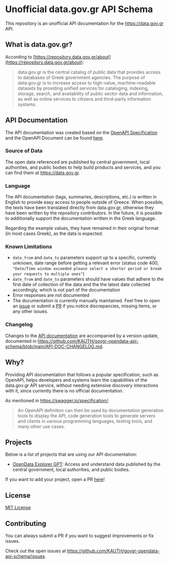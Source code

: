 # Unofficial data.gov.gr API Schema
This repository is an unofficial API documentation for the https://data.gov.gr API.

## What is data.gov.gr?
According to [https://repository.data.gov.gr/about](https://repository.data.gov.gr/about):

> data.gov.gr is the central catalog of public data that provides access to databases of Greek government agencies. The purpose of data.gov.gr is to increase access to high-value, machine-readable datasets by providing unified services for cataloging, indexing, storage, search, and availability of public sector data and information, as well as online services to citizens and third-party information systems.

## API Documentation
The API documentation was created based on the [OpenAPI Specification](https://swagger.io/specification/) and the OpenAPI Document can be found [here](https://github.com/KAUTH/govgr-opendata-api-schema/blob/main/docs/openapi-data-gov-gr.yaml).

### Source of Data
The open data referenced are published by central government, local authorities, and public bodies to help build products and services, and you can find them at https://data.gov.gr.

### Language
The API documentation (tags, summaries, descriptions, etc.) is written in English to provide easy access to people outside of Greece. When possible, the texts have been translated directly from data.gov.gr, otherwise they have been written by
the repository contributors. In the future, it is possible to additionally support the documentation written in the Greek language.

Regarding the example values, they have remained in their original format (in most cases Greek), as the data is expected.

### Known Limitations
- `date_from` and `date_to` parameters support up to a specific, currently unknown, date range before getting a relevant
error (status code 400, `"Date/Time window exceeded please select a shorter period or break your requests to multiple ones"`)
- `date_from` and `date_to` parameters should have values that adhere to the first date of collection of the data and the
the latest date collected accordingly, which is not part of the documentation
- Error responses are not documented
- The documentation is currently manually maintained. Feel free to open an [issue](https://github.com/KAUTH/govgr-opendata-api-schema/issues)
or submit a [PR](https://github.com/KAUTH/govgr-opendata-api-schema/pulls) if you notice discrepancies, missing items, or any other issues.

### Changelog
Changes to the [API documentation](https://github.com/KAUTH/govgr-opendata-api-schema/blob/main/docs/openapi-data-gov-gr.yaml)
are accompanied by a version update, documented in
https://github.com/KAUTH/govgr-opendata-api-schema/blob/main/API-DOC-CHANGELOG.md.

## Why?
Providing API documentation that follows a popular specification, such as OpenAPI, helps developers and systems learn the
capabilities of the data.gov.gr API service, without needing extensive discovery interactions with it, since currently there
is no official documentation.

As mentioned in https://swagger.io/specification/:
> An OpenAPI definition can then be used by documentation generation tools to display the API, code generation tools to generate servers and clients in various programming languages, testing tools, and many other use cases.

## Projects
Below is a list of projects that are using our API documentation:
- [OpenData Explorer GPT](https://chat.openai.com/g/g-1ZBK8qUZ1-opendata-explorer): Access and understand data published by the central government, local authorities, and public bodies.

If you want to add your project, open a PR [here](https://github.com/KAUTH/govgr-opendata-api-schema/pulls)!

## License
[MIT License](https://github.com/KAUTH/govgr-opendata-api-schema/blob/main/LICENSE)

## Contributing
You can always submit a PR if you want to suggest improvements or fix issues.

Check out the open issues at https://github.com/KAUTH/govgr-opendata-api-schema/issues.